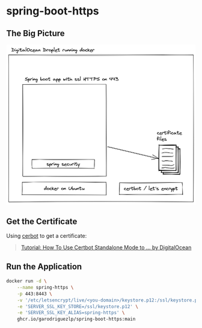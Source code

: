 # spring-boot-https

## The Big Picture

![](2022-07-15-16-55-05.png)

## Get the Certificate

Using [cerbot](https://certbot.eff.org/) to get a certificate:

> [Tutorial: How To Use Certbot Standalone Mode to ... by DigitalOcean](https://www.digitalocean.com/community/tutorials/how-to-use-certbot-standalone-mode-to-retrieve-let-s-encrypt-ssl-certificates-on-ubuntu-22-04)

## Run the Application

```bash
docker run -d \
    --name spring-https \
    -p 443:8443 \
    -v '/etc/letsencrypt/live/<you-domain>/keystore.p12:/ssl/keystore.p12' \
    -e 'SERVER_SSL_KEY_STORE=/ssl/keystore.p12' \
    -e 'SERVER_SSL_KEY_ALIAS=spring-https' \
    ghcr.io/garodriguezlp/spring-boot-https:main
```
